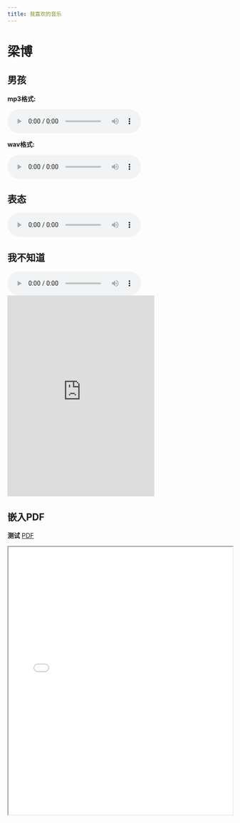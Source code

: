 ```yaml
---
title: 我喜欢的音乐
---
```



# 梁博

## 男孩
**mp3格式:**

<audio controls>
  <source src="./assets/music/男孩.mp3" type="audio/mpeg">
</audio>


**wav格式:**

<audio controls>
  <source src="./assets/music/男孩.wav" type="audio/wav">
</audio>

## 表态

<audio controls>
  <source src="./assets/music/表态.mp3" type="audio/mpeg">
</audio>

## 我不知道
<audio controls>
  <source src="./assets/music/我不知道.mp3" type="audio/mpeg">
</audio>




<iframe 
  frameborder="no" 
  border="0" 
  marginwidth="0" 
  marginheight="0" 
  width="330" 
  height="450" 
  src="https:////music.163.com/outchain/player?type=2&id=1363948882&auto=0&height=66">
</iframe>


## 嵌入PDF

**测试**
[PDF](./assets/pdfs/第一章.pdf)

<iframe 
  src="./assets/pdfs/第一章.pdf" 
  width="100%" 
  height="600px"
>
  <p>您的浏览器不支持PDF预览，请<a href="./assets/pdfs/第一章.pdf">下载文件</a></p>
</iframe>
